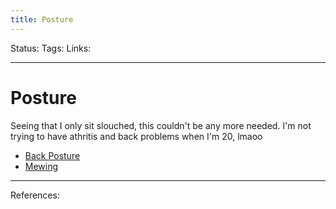 ```yaml
---
title: Posture
---
```

Status:
Tags:
Links:
___
# Posture
Seeing that I only sit slouched, this couldn't be any more needed. I'm not trying to have athritis and back problems when I'm 20, lmaoo
- [Back Posture](out/back-posture.md)
- [Mewing](None)
___
References: